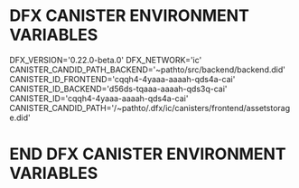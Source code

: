 
# DFX CANISTER ENVIRONMENT VARIABLES
DFX_VERSION='0.22.0-beta.0'
DFX_NETWORK='ic'
CANISTER_CANDID_PATH_BACKEND='~pathto/src/backend/backend.did'
CANISTER_ID_FRONTEND='cqqh4-4yaaa-aaaah-qds4a-cai'
CANISTER_ID_BACKEND='d56ds-tqaaa-aaaah-qds3q-cai'
CANISTER_ID='cqqh4-4yaaa-aaaah-qds4a-cai'
CANISTER_CANDID_PATH='/~pathto/.dfx/ic/canisters/frontend/assetstorage.did'
# END DFX CANISTER ENVIRONMENT VARIABLES